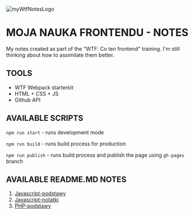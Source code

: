 ![myWtfNotesLogo](https://mir-cdn.behance.net/v1/rendition/project_modules/fs/85c71f90815521.5f10cd28aed53.jpg "Moja nauka Frontendu")

# MOJA NAUKA FRONTENDU - NOTES

My notes created as part of the "WTF: Co ten frontend" training. I'm still thinking about how to assimilate them better.

## TOOLS

- WTF Webpack starterkit
- HTML + CSS + JS
- Github API

## AVAILABLE SCRIPTS

`npm run start` - runs development mode

`npm run build` - runs build process for production

`npm run publish` - runs build process and publish the page using `gh-pages` branch

## AVAILABLE README.MD NOTES

1. [Javascript-podstawy](https://codepen.io/kamilmalinowski/pen/JjKzWoZ)
2. [Javascript-notatki](https://github.com/kamilMalinowski/webpack-test/blob/master/README-JS.md)
3. [PHP-podstawy](https://github.com/kamilMalinowski/webpack-test/blob/master/README-PHP.md)



